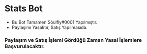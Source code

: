 # Stats Bot

- Bu Bot Tamamen Sôulfly#0001 Yapılmıştır.
- Paylaşımı Yasaktır, Satış Yapılmasıda.

### Paylaşım ve Satış İşlemi Gördüğü Zaman Yasal İşlemlere Başvurulacaktır.
